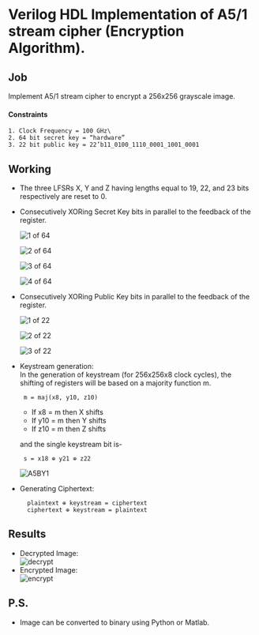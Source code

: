
# Verilog HDL Implementation of A5/1 stream cipher (Encryption Algorithm).

## Job
 Implement A5/1 stream cipher to encrypt a 256x256 grayscale image.

#### Constraints
    1. Clock Frequency = 100 GHz\
    2. 64 bit secret key = “hardware”
    3. 22 bit public key = 22’b11_0100_1110_0001_1001_0001

## Working
 - The three LFSRs X, Y and Z having lengths equal to 19, 22, and 23 bits respectively are reset to 0.
 - Consecutively XORing Secret Key bits in parallel to the feedback of the register. 

     ![1 of 64](https://user-images.githubusercontent.com/77710362/177014169-9f769358-ca41-4db4-86f6-f9beb6aacfbf.png)

     ![2 of 64](https://user-images.githubusercontent.com/77710362/177014173-046e3b52-230b-4a5b-aa41-f7f6a51aee5b.png)
     
     ![3 of 64](https://user-images.githubusercontent.com/77710362/177014189-ea1fcc43-42bc-467f-a6e6-418c0c5b1eb6.png)
     
     ![4 of 64](https://user-images.githubusercontent.com/77710362/177014195-b115f3a0-3ede-448a-b804-1b0f8315b857.png)
     
 
 - Consecutively XORing Public Key bits in parallel to the feedback of the register.
 
     ![1 of 22](https://user-images.githubusercontent.com/77710362/177014208-4a6a75e4-6b2c-4c63-b4df-e2c7bc92f82f.png)
     
     ![2 of 22](https://user-images.githubusercontent.com/77710362/177014212-19d19faf-c18c-4d4f-a963-30cfc4ba0f91.png)  
     
     ![3 of 22](https://user-images.githubusercontent.com/77710362/177014221-3cbc252d-7c0a-459d-b81f-e6262eecfa69.png)

 - Keystream generation:   
     In the generation of keystream (for 256x256x8 clock cycles), the shifting of registers will be based on a majority function m.

        m = maj(x8, y10, z10)

     - If x8 = m then X shifts
     - If y10 = m then Y shifts
     - If z10 = m then Z shifts

     and the single keystream bit is-
     
        s = x18 ⊕ y21 ⊕ z22          

     ![A5BY1](https://user-images.githubusercontent.com/77710362/177014237-338387dc-07e2-403c-8ea9-1521eb45e014.png)

- Generating Ciphertext:
     
        plaintext ⊕ keystream = ciphertext
        ciphertext ⊕ keystream = plaintext       

## Results
 - Decrypted Image:\
   ![decrypt](https://user-images.githubusercontent.com/77710362/177014243-24200adb-3578-4740-9faf-5c7fa4cc8771.jpg)
 - Encrypted Image:\
   ![encrypt](https://user-images.githubusercontent.com/77710362/177014251-d0d4d915-07b9-487b-886f-99e5fb6eb217.jpg)

## P.S.
 - Image can be converted to binary using Python or Matlab.
